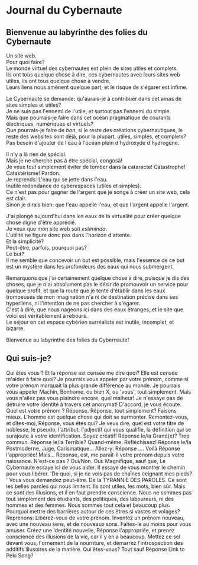 # Journal du Cybernaute

## Bienvenue au labyrinthe des folies du Cybernaute

Un site web.   
Pour quoi faire?   
Le monde virtuel des cybernautes est plein de sites utiles et complets.   
Ils ont tous quelque chose à dire, 
ces cybernautes avec leurs sites web utiles, 
ils ont tous quelque chose à vendre.   
Leurs liens nous amènent quelque part, 
et le risque de s'égarer est infime.   

Le Cybernaute se demande: 
qu'aurais-je à contribuer dans cet amas de sites simples et utiles?    
Je ne suis pas l'ennemi de l'utile, 
et surtout pas l'ennemi du simple.   
Mais que pourrais-je faire dans cet océan pragmatique de courants électriques, 
numériques et virtuels?   
Que pourrais-je faire de *bon*, 
si le reste des créations cybernautiques, 
le reste des websites sont déjà, 
pour la plupart, 
utiles, 
simples, 
et complets?   
Pas besoin d'ajouter de l'eau à l'océan plein d'hydroxyde d'hydrogène.   

Il n'y a là rien de spécial.   
Mais je ne cherche pas à être spécial,  congosà!   
Je veux tout simplement éviter de tomber dans la cataracte! 
Catastrophe! 
Catastérisme! 
Pardon.   
Je reprends: 
L'eau qui se jette dans l'eau.    
Inutile redondance de cyberespaces (utiles et simples).    
Ce n'est pas pour gagner de l'argent que je songe à créer un site web, 
cela est clair.   
Sinon je dirais bien: 
que l'eau appelle l'eau, 
et que l'argent appelle l'argent.   

J'ai plongé aujourd'hui dans les eaux de la virtualité pour créer quelque chose digne d'être apprécié.   
Je veux que mon site web soit *estiminda*.   
L'utilité ne figure donc pas dans l'horizon d'attente.   
Et la simplicité?   
Peut-être, 
parfois, 
pourquoi pas?   
Le but?   
Il me semble que concevoir un but est possible, 
mais l'essence de ce but est un mystère dans les profondeurs des eaux qui nous submergent.   

Remarquons que j'ai certainement quelque chose à dire, 
puisque je dis des choses, 
que je n'ai absolument pas le désir de promouvoir un service pour quelque profit, 
et que la route que je tente d'établir dans les eaux trompeuses de mon imagination n'a 
ni de destination précise dans ses hyperliens, 
ni l'intention de ne pas chercher à s'égarer.   
C'est à dire, 
que nous nageons ici dans des eaux étranges, 
et le site que voici est véritablement à rebours.   
Le séjour en cet espace cybérien surréaliste est inutile, 
incomplet, 
et bizarre.   

Bienvenue au labyrinthe des folies du Cybernaute!   

## Qui suis-je?

Qui êtes vous ? Et la réponse est censée me dire quoi? Elle est censée m'aider à faire quoi? Je pourrais vous appeler par votre prénom, comme si votre prénom marquait la plus grande différence au monde. Je pourrais vous appeler Machin, Bonhome, ou bien X, ou 'vous', tout simplement. Mais vous n'allez pas vous plaindre encore, quel malheur! Je n'essaye pas de détruire votre identité à travers cet anonymat!
D'accord, je vous écoute. Quel est votre prénom ? Réponse.
Réponse, tout simplement? Faisons mieux. L'homme est quelque chose qui doit se surmonter. Remontez-vous, et dîtes-moi, Réponse, vous êtes qui? Je veux dire, quel est votre titre de noblesse, le pseudo, l'attribut, l'adjectif qui vous qualifie, la définition qui se surajoute à votre identification. Soyez créatif! Réponse le/la Grand(e)? Trop commun. Réponse le/la Terrible? Quand-même. Réfléchissez! Réponse le/la Postmoderne, Juge, Carismatique...
Allez-y: Réponse ....
Voilà Réponse l'appropriée! Mais... Réponse, est, me paraît-il votre prénom depuis votre naissance. N'est-ce pas ? Oui/Non.
Oui: Magnifique, sauf que, Le Cybernaute essaye ici de vous aider. Il essaye de vous montrer le chemin pour vous libérer. 'De quoi, si je ne vois pas de chaînes ceignant mes pieds? ' Vous vous demandez peut-être. De la TYRANNIE DES PAROLES. Ce sont les belles paroles qui nous limitent. Ils sont utiles, les mots, bien sûr. Mais ce sont des illusions, et il en faut prendre conscience. Nous ne sommes pas tout simplement des étudiants, des politiques, des laboureurs, ni des hommes et des femmes. Nous sommes tout cela et beaucoup plus. Pourquoi mettre des barrières autour de ces êtres si vastes et volages?
Reprenons: Libérez-vous de votre prénom. Inventez un prénom nouveau, avec une nouveau sens, et de nouveaux sons. Faîtes-le au moins pour vous amuser. Créez une identité nouvelle, Réponse l'appropriée, et prenez conscience des illusions de la vie, car il y en a beaucoup. Mettez ce sel devant vous, l'ornement de la nourriture, et démarrez l'introspection des additifs illusoires de la matière.
Qui êtes-vous? Tout sauf Réponse
Link to Peki Song?
